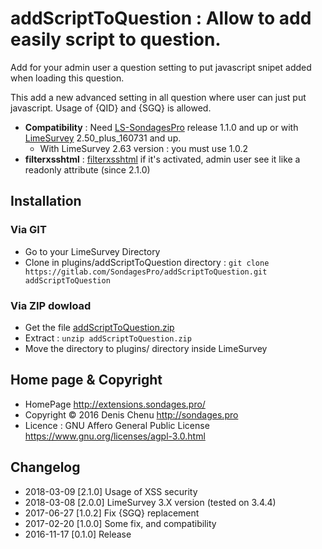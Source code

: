 # addScriptToQuestion : Allow to add easily script to question. #

Add for your admin user a question setting to put javascript snipet added when loading this question.

This add a new advanced setting in all question where user can just put javascript. Usage of {QID} and {SGQ} is allowed.

- **Compatibility** : Need [LS-SondagesPro](https://github.com/SondagesPro/LimeSurvey-SondagesPro) release 1.1.0 and up or with [LimeSurvey](https://www.limesurvey.org/) 2.50_plus_160731 and up.
  - With LimeSurvey 2.63 version : you must use 1.0.2
- **filterxsshtml** : [filterxsshtml](https://manual.limesurvey.org/Optional_settings#Security) if it's activated, admin user see it like a readonly attribute (since 2.1.0)

## Installation

### Via GIT
- Go to your LimeSurvey Directory
- Clone in plugins/addScriptToQuestion directory : `git clone https://gitlab.com/SondagesPro/addScriptToQuestion.git addScriptToQuestion`

### Via ZIP dowload
- Get the file [addScriptToQuestion.zip](https://extensions.sondages.pro/IMG/auto/addScriptToQuestion.zip)
- Extract : `unzip addScriptToQuestion.zip`
- Move the directory to plugins/ directory inside LimeSurvey

## Home page & Copyright
- HomePage <http://extensions.sondages.pro/>
- Copyright © 2016 Denis Chenu <http://sondages.pro>
- Licence : GNU Affero General Public License <https://www.gnu.org/licenses/agpl-3.0.html>

## Changelog
- 2018-03-09 [2.1.0] Usage of XSS security
- 2018-03-08 [2.0.0] LimeSurvey 3.X version (tested on 3.4.4)
- 2017-06-27 [1.0.2] Fix {SGQ} replacement
- 2017-02-20 [1.0.0] Some fix, and compatibility
- 2016-11-17 [0.1.0] Release

